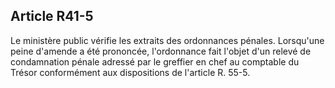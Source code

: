 Article R41-5
----
Le ministère public vérifie les extraits des ordonnances pénales. Lorsqu'une
peine d'amende a été prononcée, l'ordonnance fait l'objet d'un relevé de
condamnation pénale adressé par le greffier en chef au comptable du Trésor
conformément aux dispositions de l'article R. 55-5.
